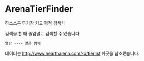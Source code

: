 # ArenaTierFinder
하스스톤 투기장 카드 평점 검색기

검색을 할 때 줄임말로 검색할 수 있습니다.
```
얼방 ---> 얼음 방패
```

데이터는 http://www.heartharena.com/ko/tierlist 이곳을 참조했습니다.
